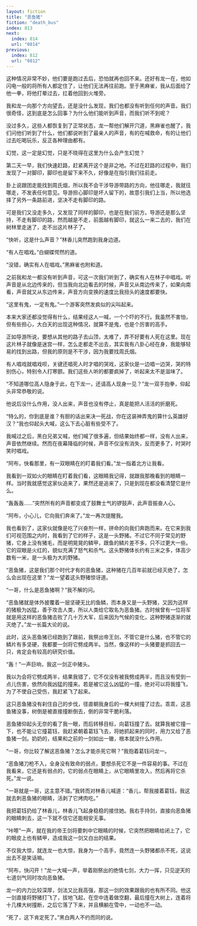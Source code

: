 ```yaml
---
layout: fiction
title: "恶鱼猪"
fiction: "death_bus"
index: 813
next:
  index: 814
  url: "0814"
previous:
  index: 812
  url: "0812"
---
```

这种情况非常不妙，他们要是跑过去后，恐怕就再也回不来。还好有龙一在，他如闪电一般的将所有人都定住了，让他们无法再往前跑。至于黑麻雀，我从后面给了他一拳，将他打晕过去，扛着他回到火堆旁。

我和龙一向那个方向望去，还是没什么发现，我们也都没有听到任何的声音。我们很奇怪，这到底是怎么回事？为什么他们能听到声音，而我们听不到呢？

没过多久，这些人都恢复到了正常状态，龙一帮他们解开穴道，黑麻雀也醒了，我们问他们听到了什么，他们都说听到了最亲人的声音，有的在喊救命，有的让他们过去吃喝玩乐，反正各种理由都有。

幻觉，这一定是幻觉，只是不晓得在这里为什么会产生幻觉？

第二天一早，我们快速赶路，赶紧离开这个是非之地。不过在赶路的过程中，我们发现了一对脚印，脚印也是留下来不久，好像是在指引我们往前走。

卦上说跟团走能找到周氏烟，所以我不会干涉导游带路的方向，他往哪走，我就往哪走，不发表任何意见。导游担心脚印是坏人留下的，故意引我们上当，所以他选择了另外一条路前进，坚决不走有脚印的路。

可是我们又没走多久，又发现了同样的脚印，也是在我们前方。导游还是那么坚持，不走有脚印的路，然而越是不走，前面越有脚印，就这么一来二去的，我们在树林里走迷了，走不出这片林子了。

“快听，这是什么声音？”林香儿突然跑到我身边道。

“有人在唱戏。”白蝴蝶愕然的道。

“没错，确实有人在唱戏。”黑麻雀也附和道。

之前我和龙一都没有听到声音，可这一次我们听到了，确实有人在林子中唱戏。听声音是从北边传来的，但当我向北边看去的时候，声音又从南边传来了，如果向南看，声音就又从东边传来，声音方向变换的速度比我扭头的速度都要快。

“这里有鬼，一定有鬼。”一个游客突然发疯似的尖叫起来。

本来大家还都没觉得有什么，结果经这人一喊，一个个吓的不行。我虽然不害怕，但有些担心，大白天的出现这种情况，就算不是鬼，也是个厉害的高手。

正如导游所说，要想从其他的路子去山顶，太难了，弄不好要有人死在这里。现在这片林子就像是迷宫一样，怎么走都走不出去，其实我有八卦心经在身，我能够轻易的找到出路，但我的原则是不干涉，因为我要找周氏烟。

有人唱戏就唱戏呗，关键还唱死人时才唱的哭戏，这家伙是一边唱一边哭，哭的特别伤心，特别令人打寒颤。我们这些人听的都要疯掉了，听起来太不是滋味了。

“不知道哪位高人隐身于此，在下龙一，还请高人现身一见？”龙一双手抱拳，仰起头非常恭敬的说。

他说后没什么作用，没人出来，声音也没有停止，真是能把人活活的折磨死。

“特么的，你到底是谁？有胆的话出来决一死战，你在这装神弄鬼的算什么英雄好汉？”我也仰起头大喊，这么下去心脏有些受不了。

我喊过之后，黑白兄弟又喊，他们喊了很多遍，但结果始终都一样，没有人出来，声音依然继续。然而在夜幕降临的时候，声音不仅没有消失，反而更多了，时哭时笑时唱戏。

“阿布，快看那里，有一双眼睛在的盯着我们看。”龙一指着北方让我看。

我看到一双如火的眼睛在盯着我们看，这眼睛我记得，就跟我那晚看到的眼睛一样。当时我就感觉这家伙追来了，果然还是追来了，只是到现在都没看清楚它是什么。

“轰轰轰……”突然所有的声音都变成了鼓舞士气的锣鼓声，此声音振奋人心。

“阿布，小心儿，它向我们奔来了。”龙一再次提醒我。

我也看到了，这家伙就像是吃了兴奋剂一样，拼命的向我们奔跑而来。在它来到我们可视范围之内时，我看到了它的样子，这是一头野猪。不过它不同于常见的野猪，它身上没有猪毛，而是明晃晃的鳞甲，跟鱼的鳞片差不多，只不过更大一些。它的双眼是火红的，貌似充满了怒气和杀气。这头野猪体长约有三米之多，体高少数有一米，是一头极为大的野猪。

“恶鱼猪，这是我们那个时代才有的恶鱼猪，这种猪在几百年前就已经灭绝了，怎么会出现在这里？”龙一望着这头野猪惊讶道。

“一哥，什么是恶鱼猪啊？”我不解的问。

“恶鱼猪就是体外披覆着一层坚硬无比的鱼鳞，而本身又是一头野猪，又因为这样的猪极为凶猛，善于攻击人类，所以人类给它取名为恶鱼猪。古时候曾有一位将军就是用这样的恶鱼猪击败了几十万大军，后来因为气候的变化，这种野猪逐渐的就灭绝了。”龙一长篇大论的说。

此时，这头恶鱼猪已经跑到了跟前，我祭出帝王剑，不管它是什么猪，也不管它的鳞片有多坚硬，我都要一剑将它劈成两半。当然，像这样的一头猪要是抓回去一只，肯定会有较高的研究价值。

“轰！”一声巨响，我这一剑正中猪头。

我以为会将它劈成两半，结果我错了，它不仅没有被我劈成两半，而且没有受到一点儿伤害，依然向我凶猛的撞来。若是被它这么凶猛的一撞，绝对可以将我撞飞，为了不使自己受伤，我赶紧飞了起来。

这只恶鱼猪没有刹住自己的步伐，径直朝我身后的一棵大树撞了过去。乖乖，这恶鱼猪没事，树倒是被直接撞断倒去，倒的非常干脆利落。

恶鱼猪仰起头无奈的看了我一眼，而后转移目标，向葛钰撞了去。就算我被它撞一下，也不能让它撞葛钰，我赶紧朝着葛钰飞去，将她抓起来的同时，用力又给了恶鱼猪一剑。奶奶的，结果和之前的一剑如出一辙，根本就没什么作用。

“一哥，你比较了解这恶鱼猪？怎么才能杀死它啊？”我抱着葛钰问龙一。

“恶鱼猪刀枪不入，全身没有致命的弱点，要想杀死它不是一件容易的事。不过在我看来，它还是有弱点的，它的弱点在眼睛上，从它眼睛里攻入，然后再将它杀死。”龙一说。

“一哥就是一哥，这主意不错。”我转而对林香儿喊道：“香儿，帮我接着葛钰，我这就去刺恶鱼猪的眼睛，活剥了它烤肉吃。”

我把葛钰扔给了林香儿，林香儿飞起身稳稳的接住她。我右手持剑，直接向恶鱼猪的眼睛刺去，这一下就不信它还能相安无事。

“咔嚓”一声，就在我的帝王剑将要刺中它眼睛的时候，它突然把眼睛给闭上了，它的眼皮上也有鳞甲，造成我这一剑又白出的结果。

不仅我大惊，就连龙一也大惊，我身为一个高手，竟然连一头野猪都杀不死，这说出去不是笑话嘛。

“阿布，快闪开！”龙一大喊一声，举着刚祭出的绝情七剑，大力一挥，只见逆天的七道剑气同时攻向恶鱼猪。

龙一的内力比较深厚，剑法又比我高强，那这一剑的效果跟我的也有所不同。他这一剑直接将野猪打飞了，拔地飞起，在空中连着做空翻，最后撞在大树上，连着将十几棵大树撞断，之后它落了下来，并且横躺在雪中，一动也不一动。

“死了，这下肯定死了。”黑白两人不约而同的说。